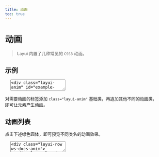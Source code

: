 ```yaml
---
title: 动画
toc: true
---
```


<style>
.ws-docs-anim > div{padding: 16px; transition: all .3s;}
.ws-docs-anim > div:hover{background-color: #f2f2f2; color: #000;}
.ws-docs-anim > div .layui-anim{width: 125px; height: 125px; line-height: 125px; margin: 0 auto 10px; text-align: center; background-color: #16baaa; cursor: pointer; color: #fff; border-radius: 50%; user-select: none;}
.ws-docs-anim > div > div{text-align: center; white-space: nowrap;}
</style>
 
# 动画

> Layui 内置了几种常见的 `CSS3` 动画。

<h2 id="usage" lay-toc="">示例</h2>

<pre class="layui-code" lay-options="{preview: true, layout: ['preview', 'code'], codeStyle: 'height: 535px;'}">
  <textarea>
<div class="layui-anim" id="example-anim-element" style="padding: 16px 0;">
  目标元素
</div>
<button class="layui-btn layui-btn-primary" id="example-anim-usage">点击触发动画</button>
<p>旋转动画加自动循环：</p>
<button class="layui-btn">
  <i class="layui-icon layui-icon-loading layui-anim layui-anim-rotate layui-anim-loop"></i>
</button>

<!-- @import layui -->
<script>
layui.use(function(){
  var $ = layui.$;
  var elem = $('#example-anim-element');
  var animName = 'layui-anim-down'; // 动画类名
  
  // 通过事件简单演示动画过程
  $('#example-anim-usage').on('click', function(){
    elem.removeClass(animName);
    setTimeout(function(){
      elem.addClass(animName); // 给目标元素追加「往下滑入」的动画
    }); 
  });
});
</script>
  </textarea>
</pre>

对需要动画的标签添加 `class="layui-anim"` 基础类，再追加其他不同的动画类，即可让元素产生动画。

<h2 id="list" lay-toc="">动画列表</h2>

点击下述绿色圆体，即可预览不同类名的动画效果。

<pre class="layui-code" lay-options="{preview: true, layout: ['preview'], tools: ['full']}">
  <textarea>
<div class="layui-row ws-docs-anim">
  <div class="layui-col-sm3">
    <div class="layui-anim" data-anim="layui-anim-down">顶部往下滑入</div>
    <div>layui-anim-down</div>
  </div>
  <div class="layui-col-sm3">
    <div class="layui-anim" data-anim="layui-anim-up">底部往上滑入</div>
    <div>layui-anim-up</div>
  </div>
  <div class="layui-col-sm3">
    <div class="layui-anim" data-anim="layui-anim-downbit">微微往下滑入</div>
    <div>layui-anim-downbit</div>
  </div>
  <div class="layui-col-sm3">
    <div class="layui-anim" data-anim="layui-anim-upbit">微微往上滑入</div>
    <div>layui-anim-upbit</div>
  </div>
  <div class="layui-col-sm3">
    <div class="layui-anim" data-anim="layui-anim-scale">平滑放大</div>
    <div>layui-anim-scale</div>
  </div>
  <div class="layui-col-sm3">
    <div class="layui-anim" data-anim="layui-anim-scaleSpring">弹簧式放大</div>
    <div>layui-anim-scaleSpring</div>
  </div>
  <div class="layui-col-sm3">
    <div class="layui-anim" data-anim="layui-anim-scalesmall">平滑放小</div>
    <div>layui-anim-scalesmall</div>
  </div>
  <div class="layui-col-sm3">
    <div class="layui-anim" data-anim="layui-anim-scalesmall-spring">弹簧式放小</div>
    <div>layui-anim-scalesmall-spring</div>
  </div>
  <div class="layui-col-sm3">
    <div class="layui-anim" data-anim="layui-anim-fadein">渐现</div>
    <div>layui-anim-fadein</div>
  </div>
  <div class="layui-col-sm3">
    <div class="layui-anim" data-anim="layui-anim-fadeout">渐隐</div>
    <div>layui-anim-fadeout</div>
  </div>
  <div class="layui-col-sm3">
    <div class="layui-anim" data-anim="layui-anim-rotate">360 度旋转</div>
    <div>layui-anim-rotate</div>
  </div>
  <div class="layui-col-sm3">
    <div class="layui-anim" data-anim="layui-anim-rotate layui-anim-loop">循环动画</div>
    <div>追加：layui-anim-loop</div>
  </div>
</div>

<script>
layui.use(function(){
  var $ = layui.$;
  
  //演示动画
  $('.ws-docs-anim .layui-anim').on('click', function(){
    var othis = $(this), anim = othis.data('anim');
 
    //停止循环
    if(othis.hasClass('layui-anim-loop')){
      return othis.removeClass(anim);
    }
    
    othis.removeClass(anim);
    
    setTimeout(function(){
      othis.addClass(anim);
    });
    //恢复渐隐
    if(anim === 'layui-anim-fadeout'){
      setTimeout(function(){
        othis.removeClass(anim);
      }, 1300);
    }
  });
});
</script>
  </textarea>
</pre>


